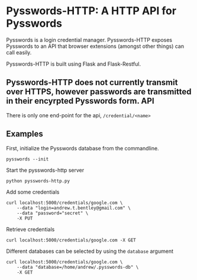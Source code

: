 Pysswords-HTTP: A HTTP API for Pysswords
========================================
Pysswords is a login credential manager. Pysswords-HTTP exposes Pysswords to an API that browser extensions (amongst other things) can call easily.

Pysswords-HTTP is built using Flask and Flask-Restful.

Pysswords-HTTP does not currently transmit over HTTPS, however passwords are transmitted in their encyrpted Pysswords form.
API
---
There is only one end-point for the api, `/credential/<name>`

Examples
--------
First, initialize the Pysswords database from the commandline.
```
pysswords --init
```

Start the pysswords-http server
```
python pysswords-http.py
```

Add some credentials
```
curl localhost:5000/credentials/google.com \
    --data "login=andrew.t.bentley@gmail.com" \
    --data "password="secret" \
    -X PUT
```

Retrieve credentials
```
curl localhost:5000/credentials/google.com -X GET
```

Different databases can be selected by using the `database` argument
```
curl localhost:5000/credentials/google.com \
    --data "database=/home/andrew/.pysswords-db" \
    -X GET
```

